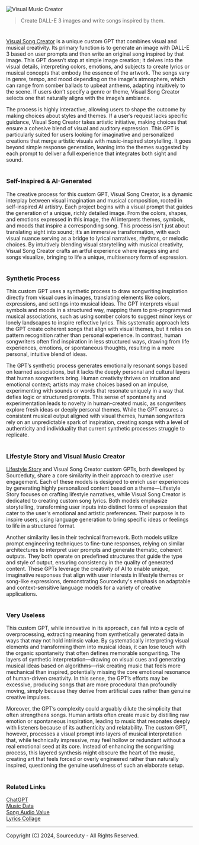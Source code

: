 ![Visual Music Creator](https://github.com/user-attachments/assets/1018fb6e-efd1-47b7-b1d9-e5c6533ec05c)

> Create DALL-E 3 images and write songs inspired by them.
#

[Visual Song Creator](https://chatgpt.com/g/g-HCsHOxt1t-visual-song-creator) is a unique custom GPT that combines visual and musical creativity. Its primary function is to generate an image with DALL-E 3 based on user prompts and then write an original song inspired by that image. This GPT doesn’t stop at simple image creation; it delves into the visual details, interpreting colors, emotions, and subjects to create lyrics or musical concepts that embody the essence of the artwork. The songs vary in genre, tempo, and mood depending on the image's atmosphere, which can range from somber ballads to upbeat anthems, adapting intuitively to the scene. If users don’t specify a genre or theme, Visual Song Creator selects one that naturally aligns with the image’s ambiance.

The process is highly interactive, allowing users to shape the outcome by making choices about styles and themes. If a user’s request lacks specific guidance, Visual Song Creator takes artistic initiative, making choices that ensure a cohesive blend of visual and auditory expression. This GPT is particularly suited for users looking for imaginative and personalized creations that merge artistic visuals with music-inspired storytelling. It goes beyond simple response generation, leaning into the themes suggested by each prompt to deliver a full experience that integrates both sight and sound.

#
### Self-Inspired & AI-Generated

The creative process for this custom GPT, Visual Song Creator, is a dynamic interplay between visual imagination and musical composition, rooted in self-inspired AI artistry. Each project begins with a visual prompt that guides the generation of a unique, richly detailed image. From the colors, shapes, and emotions expressed in this image, the AI interprets themes, symbols, and moods that inspire a corresponding song. This process isn't just about translating sight into sound; it’s an immersive transformation, with each visual nuance serving as a bridge to lyrical narratives, rhythms, or melodic choices. By intuitively blending visual storytelling with musical creativity, Visual Song Creator crafts an artful experience where images sing and songs visualize, bringing to life a unique, multisensory form of expression.

#
### Synthetic Process

This custom GPT uses a synthetic process to draw songwriting inspiration directly from visual cues in images, translating elements like colors, expressions, and settings into musical ideas. The GPT interprets visual symbols and moods in a structured way, mapping them to pre-programmed musical associations, such as using somber colors to suggest minor keys or lonely landscapes to inspire reflective lyrics. This systematic approach lets the GPT create coherent songs that align with visual themes, but it relies on pattern recognition rather than personal experience. In contrast, human songwriters often find inspiration in less structured ways, drawing from life experiences, emotions, or spontaneous thoughts, resulting in a more personal, intuitive blend of ideas.

The GPT’s synthetic process generates emotionally resonant songs based on learned associations, but it lacks the deeply personal and cultural layers that human songwriters bring. Human creativity thrives on intuition and emotional context; artists may make choices based on an impulse, experimenting with sounds or words that resonate uniquely in a way that defies logic or structured prompts. This sense of spontaneity and experimentation leads to novelty in human-created music, as songwriters explore fresh ideas or deeply personal themes. While the GPT ensures a consistent musical output aligned with visual themes, human songwriters rely on an unpredictable spark of inspiration, creating songs with a level of authenticity and individuality that current synthetic processes struggle to replicate.

#
### Lifestyle Story and Visual Music Creator

[Lifestyle Story](https://github.com/sourceduty/Lifestyle_Story) and Visual Song Creator custom GPTs, both developed by Sourceduty, share a core similarity in their approach to creative user engagement. Each of these models is designed to enrich user experiences by generating highly personalized content based on a theme—Lifestyle Story focuses on crafting lifestyle narratives, while Visual Song Creator is dedicated to creating custom song lyrics. Both models emphasize storytelling, transforming user inputs into distinct forms of expression that cater to the user's emotional and artistic preferences. Their purpose is to inspire users, using language generation to bring specific ideas or feelings to life in a structured format.

Another similarity lies in their technical framework. Both models utilize prompt engineering techniques to fine-tune responses, relying on similar architectures to interpret user prompts and generate thematic, coherent outputs. They both operate on predefined structures that guide the type and style of output, ensuring consistency in the quality of generated content. These GPTs leverage the creativity of AI to enable unique, imaginative responses that align with user interests in lifestyle themes or song-like expressions, demonstrating Sourceduty's emphasis on adaptable and context-sensitive language models for a variety of creative applications.

#
### Very Useless

This custom GPT, while innovative in its approach, can fall into a cycle of overprocessing, extracting meaning from synthetically generated data in ways that may not hold intrinsic value. By systematically interpreting visual elements and transforming them into musical ideas, it can lose touch with the organic spontaneity that often defines memorable songwriting. The layers of synthetic interpretation—drawing on visual cues and generating musical ideas based on algorithms—risk creating music that feels more mechanical than inspired, potentially missing the core emotional resonance of human-driven creativity. In this sense, the GPT’s efforts may be excessive, producing songs that are more procedural than profoundly moving, simply because they derive from artificial cues rather than genuine creative impulses.

Moreover, the GPT’s complexity could arguably dilute the simplicity that often strengthens songs. Human artists often create music by distilling raw emotion or spontaneous inspiration, leading to music that resonates deeply with listeners because of its authenticity and relatability. The custom GPT, however, processes a visual prompt into layers of musical interpretation that, while technically impressive, may feel hollow or redundant without a real emotional seed at its core. Instead of enhancing the songwriting process, this layered synthesis might obscure the heart of the music, creating art that feels forced or overly engineered rather than naturally inspired, questioning the genuine usefulness of such an elaborate setup.

#
### Related Links

[ChatGPT](https://github.com/sourceduty/ChatGPT)
<br>
[Music Data](https://github.com/sourceduty/Music_Data)
<br>
[Song Audio Value](https://github.com/sourceduty/Song_Audio_Value)
<br>
[Lyrics Collage](https://github.com/sourceduty/Lyrics_Collage)

***
Copyright (C) 2024, Sourceduty - All Rights Reserved.
